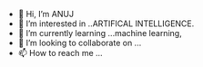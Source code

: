 - 👋 Hi, I’m ANUJ
- 👀 I’m interested in ..ARTIFICAL INTELLIGENCE.
- 🌱 I’m currently learning ...machine learning,
- 💞️ I’m looking to collaborate on ...
- 📫 How to reach me ...

<!---
anuj690/anuj690 is a ✨ special ✨ repository because its `README.md` (this file) appears on your GitHub profile.
You can click the Preview link to take a look at your changes.
--->
